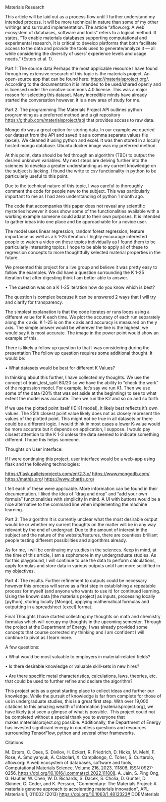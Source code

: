 Materials Research

This article will be laid out as a process flow until I further understand my intended process. It will be more technical in nature than some of my other writings and surround implementation. 
The article “aflow.org: A web ecosystem of databases, software and tools” refers to a logical method. It states, “To enable materials databases supporting computational and experimental research, it is critical to develop platforms that both facilitate access to the data and provide the tools used to generate/analyze it — all while considering the diversity of users’ experience levels and usage needs.” (Esters et al. 1). 

Part 1: The source data
Perhaps the most applicable resource I have found through my extensive research of this topic is the materials project. An open-source app that can be found here: https://materialsproject.org/. According to the documentation it is intended to be used/shared openly and is licensed under the creative commons 4.0 license. This was a major reason for selecting this dataset. Many incredible minds have already started the conversation however, it is a new area of study for me. 

Part 2: The programming
The Materials Project API outlines python programming as a preferred method and a git repository https://github.com/materialsproject/api that provides access to raw data. 

Mongo db was a great option for storing data. In our example we queried our dataset from the API and saved it as a comma separate values file (excel). We cleaned it using python and excel. It was then stored in a locally hosted mongo database. Ubuntu docker image was my preferred method.

At this point, data should be fed through an algorithm (TBD) to output the desired unknown variables. My next steps are delving further into the sciences to develop a greater understanding as my current knowledge on the subject is lacking. I found the write to csv functionality in python to be particularly useful to this point.

Due to the technical nature of this topic, I was careful to thoroughly comment the code for people new to the subject. This was particularly important to me as I had zero understanding of python 1 month ago.

The code that accompanies this paper does not reveal any scientific mysteries however it does show some of the functionalities available with a working example someone could adapt to their own purposes. It is intended to gather ideas into one place and be approachable for a novice user.

The model uses linear regression, random forest regression, feature importance as well as a k 1-25 iteration. I highly encourage interested people  to watch a video on these topics individually as I found them to be particularly interesting topics. I hope to be able to apply all of these to regression concepts to more thoughtfully selected material properties in the future. 

We presented this project for a live group and believe it was pretty easy to follow the examples. We did have a question surrounding the K 1-25 iteration that after digesting think I am better able to answer. 

• The question was on a K 1-25 iteration how do you know which is best? 

The question is complex because it can be answered 2 ways that  I will try and clarify for transparency. 

The simplest explanation is that the code iterates or runs loops using a different value for K each time. We plot the accuracy of each run separately along the x axis. K 1-25 is on the x axis and accuracy is measured on the y axis. The simple answer would be wherever the line is the highest, we would say it is most accurate. The image in the power point would show an example of this.

There is likely a follow up question to that I was considering during the presentation The follow up question requires some additional thought. It would be:

• What datasets would be best for different K Values? 

In thinking about this further, I have collected my thoughts. We use the concept of train_test_split 80/20 so we have the ability to “check the work” of the regression model. For example, let’s say we run K1. Then we use some of the data (20% that was set aside at the beginning) to see to what extent the model was accurate. Then we run the K2 and so on and so forth.

If we use the plotted point itself (IE K1 model), it likely best reflects it’s own values. The 25th closest point value likely does not as closely represent the values of the plotted point.  This might not be true in all datasets or there could be a different logic. I would think in most cases a lower K-value would be more accurate but it depends on application, I suppose. I would pay closest attention to the K 1-3 unless the data seemed to indicate something different. I hope this helps someone.

Thoughts on User interface:

If I were continuing this project, user interface would be a web-app using flask and the following technologies:

https://flask.palletsprojects.com/en/2.3.x/
https://www.mongodb.com/
https://mathjs.org/
https://www.chartjs.org/

I felt each of these were applicable. More information can be found in their documentation. I liked the idea of “drag and drop” and “add your own formula” functionalities with simplicity in mind. A UI with buttons would be a nice alternative to the command line when implementing the machine learning.

Part 3: The algorithm
It is currently unclear what the most desirable output would be or whether my current thoughts on the matter will be in any way relevant by the end of undergrad. Due to the amount of interest in the subject and the nature of the website/features, there are countless brilliant people testing different possibilities and algorithms already. 

As for me, I will be continuing my studies in the sciences. Keep in mind, at the time of this article, I am a sophomore in my undergraduate studies. As for this playground, I will continue to use the data to perform calculations, apply formulas and store data in various outputs until I am more solidified in my objectives. 

Part 4: The results.
Further refinement to outputs could be necessary however this process will serve as a first step in establishing a repeatable process for myself (and anyone who wants to use it) for continued learning. Using the known data [the materials project] as inputs, processing locally [python], storing locally [Mongo], applying mathematical formulas and outputting in a spreadsheet [excel] format.

Final Thoughts
I have started collecting my thoughts on math and chemistry formulas which  will occupy my thoughts in the upcoming semester. Through the project at the Department of Energy, I was already provided some concepts that course corrected my thinking and I am confident I will continue to pivot as I learn more.

A few questions:

• What would be most valuable to employers in material-related fields? 

• Is there desirable knowledge or valuable skill-sets in new hires? 

• Are there specific metal characteristics, calculations, laws, theories, etc. that could be used to further refine and declare the algorithm?
	
This project acts as a great starting place to collect ideas and further our knowledge. While the pursuit of knowledge is far from complete for those of us in undergraduate studies, this is a great first step. With over 19,000 citations to this amazing wealth of information [materialsproject.org], we have likely just seen a glimpse of what is possible.  This project could not be completed without a special thank you to everyone that makes materialsproject.org possible. Additionally, the Department of Energy has invested significant energy in countless questions and resources surrounding TensorFlow, python and several other frameworks.



Citations

M. Esters, C. Oses, S. Divilov, H. Eckert, R. Friedrich, D. Hicks, M. Mehl, F. Rose, A. Smolyanyuk, A. Calzolari, X. Campilongo, C. Toher, S. Curtarolo, aflow.org: A web ecosystem of databases, software and tools, Computational Materials Science, Volume 216, 2023, 111808, ISSN 0927-0256, https://doi.org/10.1016/j.commatsci.2022.111808.
A. Jain, S. Ping Ong, G. Hautier, W. Chen, W. D. Richards, S. Dacek, S. Cholia, D. Gunter, D. Skinner, G. Ceder, and K. Persson, "Commentary: The Materials Project: A materials genome approach to accelerating materials innovation", APL Materials 1, 011002 (2013) https://doi.org/10.1063/1.4812323# DOEMaterials
